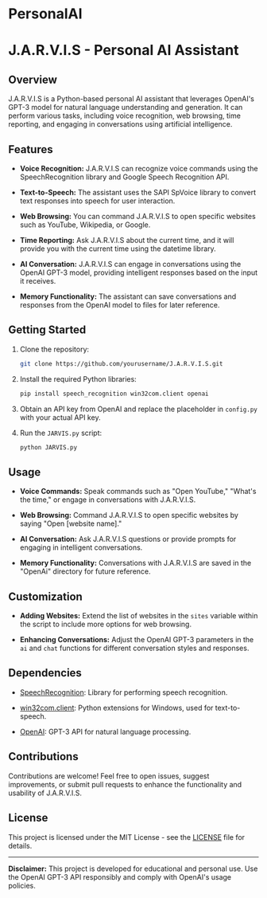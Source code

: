 # PersonalAI
# J.A.R.V.I.S - Personal AI Assistant

## Overview

J.A.R.V.I.S is a Python-based personal AI assistant that leverages OpenAI's GPT-3 model for natural language understanding and generation. It can perform various tasks, including voice recognition, web browsing, time reporting, and engaging in conversations using artificial intelligence.

## Features

- **Voice Recognition:** J.A.R.V.I.S can recognize voice commands using the SpeechRecognition library and Google Speech Recognition API.

- **Text-to-Speech:** The assistant uses the SAPI SpVoice library to convert text responses into speech for user interaction.

- **Web Browsing:** You can command J.A.R.V.I.S to open specific websites such as YouTube, Wikipedia, or Google.

- **Time Reporting:** Ask J.A.R.V.I.S about the current time, and it will provide you with the current time using the datetime library.

- **AI Conversation:** J.A.R.V.I.S can engage in conversations using the OpenAI GPT-3 model, providing intelligent responses based on the input it receives.

- **Memory Functionality:** The assistant can save conversations and responses from the OpenAI model to files for later reference.

## Getting Started

1. Clone the repository:

   ```bash
   git clone https://github.com/yourusername/J.A.R.V.I.S.git
   ```

2. Install the required Python libraries:

   ```bash
   pip install speech_recognition win32com.client openai
   ```

3. Obtain an API key from OpenAI and replace the placeholder in `config.py` with your actual API key.

4. Run the `JARVIS.py` script:

   ```bash
   python JARVIS.py
   ```

## Usage

- **Voice Commands:** Speak commands such as "Open YouTube," "What's the time," or engage in conversations with J.A.R.V.I.S.

- **Web Browsing:** Command J.A.R.V.I.S to open specific websites by saying "Open [website name]."

- **AI Conversation:** Ask J.A.R.V.I.S questions or provide prompts for engaging in intelligent conversations.

- **Memory Functionality:** Conversations with J.A.R.V.I.S are saved in the "OpenAi" directory for future reference.

## Customization

- **Adding Websites:** Extend the list of websites in the `sites` variable within the script to include more options for web browsing.

- **Enhancing Conversations:** Adjust the OpenAI GPT-3 parameters in the `ai` and `chat` functions for different conversation styles and responses.

## Dependencies

- [SpeechRecognition](https://pypi.org/project/SpeechRecognition/): Library for performing speech recognition.

- [win32com.client](https://pypi.org/project/pywin32/): Python extensions for Windows, used for text-to-speech.

- [OpenAI](https://beta.openai.com/docs/): GPT-3 API for natural language processing.

## Contributions

Contributions are welcome! Feel free to open issues, suggest improvements, or submit pull requests to enhance the functionality and usability of J.A.R.V.I.S.

## License

This project is licensed under the MIT License - see the [LICENSE](LICENSE) file for details.

---

**Disclaimer:** This project is developed for educational and personal use. Use the OpenAI GPT-3 API responsibly and comply with OpenAI's usage policies.
